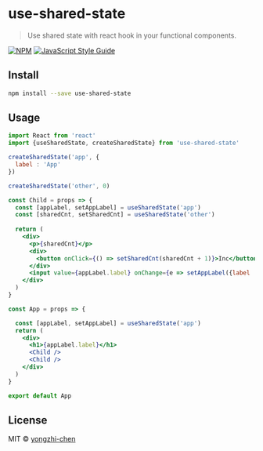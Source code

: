 # use-shared-state

> Use shared state with react hook in your functional components.

[![NPM](https://img.shields.io/npm/v/use-shared-state.svg)](https://www.npmjs.com/package/use-shared-state) [![JavaScript Style Guide](https://img.shields.io/badge/code_style-standard-brightgreen.svg)](https://standardjs.com)

## Install

```bash
npm install --save use-shared-state
```

## Usage

```jsx
import React from 'react'
import {useSharedState, createSharedState} from 'use-shared-state'

createSharedState('app', {
  label : 'App'
})

createSharedState('other', 0)

const Child = props => {
  const [appLabel, setAppLabel] = useSharedState('app')
  const [sharedCnt, setSharedCnt] = useSharedState('other')
  
  return (
    <div>
      <p>{sharedCnt}</p>
      <div>
        <button onClick={() => setSharedCnt(sharedCnt + 1)}>Inc</button>
      </div>
      <input value={appLabel.label} onChange={e => setAppLabel({label : e.target.value})} />
    </div>
  )
}

const App = props => {

  const [appLabel, setAppLabel] = useSharedState('app')
  return (
    <div>
      <h1>{appLabel.label}</h1>
      <Child />
      <Child />
    </div>
  )
}

export default App

```

## License

MIT © [yongzhi-chen](https://github.com/yongzhi-chen)
